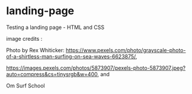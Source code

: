 # landing-page
Testing a landing page - HTML and CSS

image credits :

Photo by Rex Whiticker: https://www.pexels.com/photo/grayscale-photo-of-a-shirtless-man-surfing-on-sea-waves-6623875/, 

https://images.pexels.com/photos/5873907/pexels-photo-5873907.jpeg?auto=compress&cs=tinysrgb&w=400,  and 

Om Surf School
